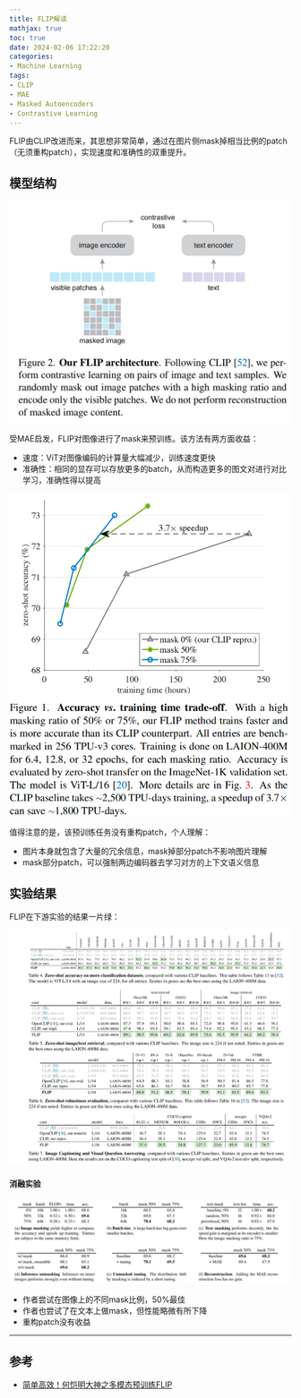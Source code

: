 ```yaml
---
title: FLIP解读
mathjax: true
toc: true
date: 2024-02-06 17:22:20
categories:
- Machine Learning
tags:
- CLIP
- MAE
- Masked Autoencoders
- Contrastive Learning
---
```

FLIP由CLIP改进而来，其思想非常简单，通过在图片侧mask掉相当比例的patch（无须重构patch），实现速度和准确性的双重提升。

<!--more-->

## 模型结构

![model](https://raw.githubusercontent.com/TransformersWsz/picx-images-hosting/master/image.k290d3y8ylc.webp)

受MAE启发，FLIP对图像进行了mask来预训练。该方法有两方面收益：
- 速度：ViT对图像编码的计算量大幅减少，训练速度更快
- 准确性：相同的显存可以存放更多的batch，从而构造更多的图文对进行对比学习，准确性得以提高

![speed](https://raw.githubusercontent.com/TransformersWsz/picx-images-hosting/master/image.2vrg1obvy7i0.png)

值得注意的是，该预训练任务没有重构patch，个人理解：
- 图片本身就包含了大量的冗余信息，mask掉部分patch不影响图片理解
- mask部分patch，可以强制两边编码器去学习对方的上下文语义信息

## 实验结果

FLIP在下游实验的结果一片绿：

![experiment](https://raw.githubusercontent.com/TransformersWsz/picx-images-hosting/master/image.2vmbpzmm3540.webp)

#### 消融实验
![ablation](https://raw.githubusercontent.com/TransformersWsz/picx-images-hosting/master/image.751rg20p7vg0.webp)
- 作者尝试在图像上的不同mask比例，50%最佳
- 作者也尝试了在文本上做mask，但性能略微有所下降
- 重构patch没有收益

___

## 参考
- [简单高效！何恺明大神之多模态预训练FLIP](https://mp.weixin.qq.com/s/e2OdCN6jMK-kWapaEaoO1A)